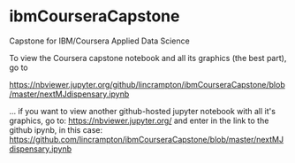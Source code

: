 # ibmCourseraCapstone
Capstone for IBM/Coursera Applied Data Science

To view the Coursera capstone notebook and all its graphics (the best part), go to

https://nbviewer.jupyter.org/github/lincrampton/ibmCourseraCapstone/blob/master/nextMJdispensary.ipynb

... if you want to view another github-hosted jupyter notebook with all it's graphics, go to:
https://nbviewer.jupyter.org/
and enter in the link to the github ipynb, in this case:
https://github.com/lincrampton/ibmCourseraCapstone/blob/master/nextMJdispensary.ipynb


